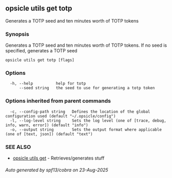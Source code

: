 ## opsicle utils get totp

Generates a TOTP seed and ten minutes worth of TOTP tokens

### Synopsis

Generates a TOTP seed and ten minutes worth of TOTP tokens. If no seed is specified, generates a TOTP seed

```
opsicle utils get totp [flags]
```

### Options

```
  -h, --help          help for totp
      --seed string   the seed to use for generating a totp token
```

### Options inherited from parent commands

```
  -c, --config-path string   Defines the location of the global configuration used (default "~/.opsicle/config")
  -l, --log-level string     Sets the log level (one of [trace, debug, info, warn, error]) (default "info")
  -o, --output string        Sets the output format where applicable (one of [text, json]) (default "text")
```

### SEE ALSO

* [opsicle utils get](cli/opsicle_utils_get.md)	 - Retrieves/generates stuff

###### Auto generated by spf13/cobra on 23-Aug-2025
